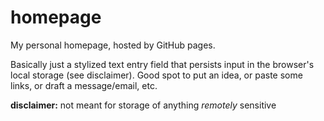 # homepage
My personal homepage, hosted by GitHub pages.

Basically just a stylized text entry field that persists input in the browser's local storage (see disclaimer). Good spot to put an idea, or paste some links, or draft a message/email, etc.

**disclaimer:** not meant for storage of anything *remotely* sensitive
